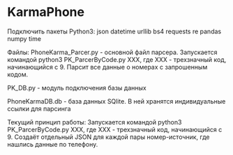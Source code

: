 # KarmaPhone
Подключить пакеты Python3:
json
datetime
urllib
bs4
requests
re
pandas
numpy
time

Файлы:
PhoneKarma_Parcer.py - основной файл парсера. Запускается командой python3 PK_ParcerByCode.py XXX, 
где XXX - трехзначный код, начинающийся с 9. Парсит все данные о номерах с запрошенным кодом. 

PK_DB.py - модуль подключения базы данных

PhoneKarmaDB.db - база данных SQlite. В ней хранятся индивидуальные ссылки для парсинга

Текущий принцип работы:
Запускается командой python3 PK_ParcerByCode.py XXX, где XXX - трехзначный код, начинающийся с 9. 
Создаёт отдельный JSON для каждой пары номер-источник, где нашлись данные по телефону.
